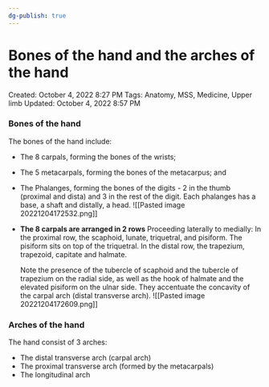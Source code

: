 ```yaml
---
dg-publish: true
---
```


# Bones of the hand and the arches of the hand

Created: October 4, 2022 8:27 PM
Tags: Anatomy, MSS, Medicine, Upper limb
Updated: October 4, 2022 8:57 PM

### Bones of the hand
The bones of the hand include:
- The 8 carpals, forming the bones of the wrists;
- The 5 metacarpals, forming the bones of the metacarpus; and
- The Phalanges, forming the bones of the digits - 2 in the thumb (proximal and dista) and 3 in the rest of the digit. Each phalanges has a base, a shaft and distally, a head.
![[Pasted image 20221204172532.png]]
- **The 8 carpals are arranged in 2 rows**
    Proceeding laterally to medially:
    In the proximal row, the scaphoid, lunate, triquetral, and pisiform. The pisiform sits on top of the triquetral.
    In the distal row, the trapezium, trapezoid, capitate and halmate.
    
    Note the presence of the tubercle of scaphoid and the tubercle of trapezium on the radial side, as well as the hook of halmate and the elevated pisiform on the ulnar side. They accentuate the concavity of the carpal arch (distal transverse arch).
    ![[Pasted image 20221204172609.png]]

### Arches of the hand
The hand consist of 3 arches:
- The distal transverse arch (carpal arch)
- The proximal transverse arch (formed by the metacarpals)
- The longitudinal arch
